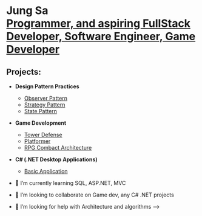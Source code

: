 <h1>Jung Sa<br/><a href="https://github.com/HanenJMS">Programmer, and aspiring FullStack Developer, Software Engineer, Game Developer</a></h1>

<h2>Projects:</h2>

- <b>Design Pattern Practices</b>
  - [Observer Pattern](https://github.com/HanenJMS/ObserverPattern)
  - [Strategy Pattern](https://github.com/HanenJMS/StrategyPattern)
  - [State Pattern](https://github.com/HanenJMS/StatePattern)
- <b>Game Development</b>
  - [Tower Defense](https://github.com/HanenJMS/RealmRush0.1)
  - [Platformer](https://github.com/HanenJMS/ProjectBoost)
  - [RPG Combact Architecture](https://github.com/HanenJMS/ProjectRPG)
- <b>C# (.NET Desktop Applications)</b>
  - [Basic Application](https://github.com/HanenJMS/TheDoNothingProject)
  
- 🌱 I’m currently learning SQL, ASP.NET, MVC
- 👯 I’m looking to collaborate on Game dev, any C# .NET projects
- 🤔 I’m looking for help with Architecture and algorithms
-->
